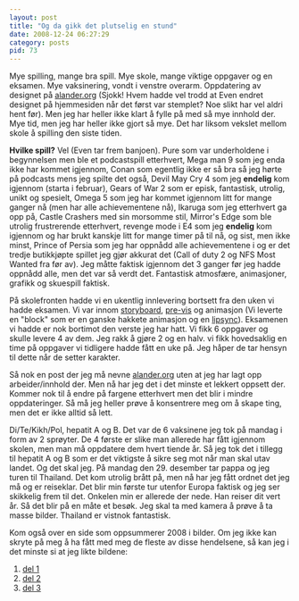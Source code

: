 ```yaml
---
layout: post
title: "Og da gikk det plutselig en stund"
date: 2008-12-24 06:27:29
category: posts
pid: 73
---
```

Mye spilling, mange bra spill. Mye skole, mange viktige oppgaver og en eksamen. Mye vaksinering, vondt i venstre overarm. Oppdatering av designet på [alander.org][1] (Sjokk! Hvem hadde vel trodd at Even endret designet på hjemmesiden når det først var stemplet? Noe slikt har vel aldri hent før). Men jeg har heller ikke klart å fylle på med så mye innhold der. Mye tid, men jeg har heller ikke gjort så mye. Det har liksom vekslet mellom skole å spilling den siste tiden.

**Hvilke spill?** Vel (Even tar frem banjoen). Pure som var underholdene i begynnelsen men ble et podcastspill etterhvert, Mega man 9 som jeg enda ikke har kommet igjennom, Conan som egentlig ikke er så bra så jeg hørte på podcasts mens jeg spilte det også, Devil May Cry 4 som jeg **endelig** kom igjennom (starta i februar), Gears of War 2 som er episk, fantastisk, utrolig, unikt og spesielt, Omega 5 som jeg har kommet igjennom litt for mange ganger nå (men har alle achievementene nå), Ikaruga som jeg etterhvert ga opp på, Castle Crashers med sin morsomme stil, Mirror's Edge som ble utrolig frustrerende etterhvert, revenge mode i E4 som jeg **endelig** kom igjennom og har brukt kanskje litt for mange timer på til nå, og sist, men ikke minst, Prince of Persia som jeg har oppnådd alle achievementene i og er det tredje butikkjøpte spillet jeg gjør akkurat det (Call of duty 2 og NFS Most Wanted fra før av). Jeg måtte faktisk igjennom det 3 ganger før jeg hadde oppnådd alle, men det var så verdt det. Fantastisk atmosfære, animasjoner, grafikk og skuespill faktisk.

På skolefronten hadde vi en ukentlig innlevering bortsett fra den uken vi hadde eksamen. Vi var innom [storyboard][2], [pre-vis][3] og animasjon (Vi leverte en "block" som er en ganske hakkete animasjon og en [lipsync][4]). Eksamenen vi hadde er nok bortimot den verste jeg har hatt. Vi fikk 6 oppgaver og skulle levere 4 av dem. Jeg rakk å gjøre 2 og en halv. vi fikk hovedsaklig en time på oppgaver vi tidligere hadde fått en uke på. Jeg håper de tar hensyn til dette når de setter karakter.

Så nok en post der jeg må nevne [alander.org][1] uten at jeg har lagt opp arbeider/innhold der. Men nå har jeg det i det minste et lekkert oppsett der. Kommer nok til å endre på fargene etterhvert men det blir i mindre oppdateringer. Så må jeg heller prøve å konsentrere meg om å skape ting, men det er ikke alltid så lett.

Di/Te/Kikh/Pol, hepatit A og B. Det var de 6 vaksinene jeg tok på mandag i form av 2 sprøyter. De 4 første er slike man allerede har fått igjennom skolen, men man må oppdatere dem hvert tiende år. Så jeg tok det i tillegg til hepatit A og B som er det viktigste å sikre seg mot når man skal utav landet. Og det skal jeg. På mandag den 29. desember tar pappa og jeg turen til Thailand. Det kom utrolig brått på, men nå har jeg fått ordnet det jeg må og er reiseklar. Det blir min første tur utenfor Europa faktisk og jeg ser skikkelig frem til det. Onkelen min er allerede der nede. Han reiser dit vert år. Så det blir på en måte et besøk. Jeg skal ta med kamera å prøve å ta masse bilder. Thailand er vistnok fantastisk.

Kom også over en side som oppsummerer 2008 i bilder. Om jeg ikke kan skryte på meg å ha fått med meg de fleste av disse hendelsene, så kan jeg i det minste si at jeg likte bildene:

1.  [del 1][5]
2.  [del 2][6]
3.  [del 3][7]

 [1]: http://alander.org
 [2]: http://en.wikipedia.org/wiki/Storyboard
 [3]: http://en.wikipedia.org/wiki/Pre-vis
 [4]: http://en.wikipedia.org/wiki/Lipsync
 [5]: http://www.boston.com/bigpicture/2008/12/the_year_2008_in_photographs_p.html
 [6]: http://www.boston.com/bigpicture/2008/12/2008_in_photographs_part_2_of.html
 [7]: http://www.boston.com/bigpicture/2008/12/2008_the_year_in_photographs_p.html